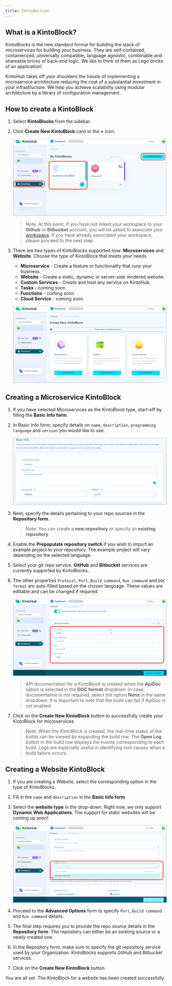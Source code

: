 ```yaml
---
title: Introduction
---
```


## What is a KintoBlock?

KintoBlocks is the new standard format for building the stack of microservices for building your business. They are self-contained, containerized, universally compatible, language agnostic, combinable and shareable bricks of back-end logic. We like to think of them as Lego bricks of an application!

KintoHub takes off your shoulders the hassle of implementing a microservice architecture reducing the cost of a substantial investment in your infrastructure. We help you achieve scalability using modular architecture by a library of configuration management.


## How to create a KintoBlock 

1. Select **KintoBlocks** from the sidebar.

2. Click **Create New KintoBlock** card or the **+** icon.

   ![Screenshot](/docs/assets/kb-create-options.png)

   > Note: At this point, if you have not linked your workspace to your **Github** or **Bitbucket** account, you will be asked to associate your [workspace](workspaces.md). If you have already associated your workspace, please proceed to the next step.

3. There are two types of KintoBlocks supported now: **Microservices** and **Website**. Choose the type of
KintoBlock that meets your needs.

   - **Microservice** - Create a feature or functionality that runs your business.
   - **Website** - Create a static, dynamic or server-side rendered website.
   - **Custom Services** - Create and host any service on KintoHub.
   - **Tasks** - coming soon
   - **Functions** - coming soon
   - **Cloud Service** - coming soon

   ![Screenshot](/docs/assets/select-kb-flavour.png)


## Creating a Microservice KintoBlock

1. If you have selected Microservices as the KintoBlock type, start-off by filling the **Basic Info form**.

2. In Basic Info form, specify details on `name`, `description`, `programming language` and `version` you would like to use.

   ![Screenshot](/docs/assets/kb-basic-info.png)

3. Next, specify the details pertaining to your repo sources in the **Repository form**.

   > Note: You can create a **new repository** or specify an **existing repository**.

4. Enable the **Prepopulate repository switch** if you wish to import an example project to your repository. The example project will vary depending on the selected language.

5. Select your git repo service. **GitHub** and **Bitbucket** services are currently supported by KintoBlocks.

6. The other properties `Protocol`, `Port`, `Build command`, `Run command` and `DOC format` are auto-filled based on the chosen language. These values are editable and can be changed if required.

   ![Screenshot](/docs/assets/advanced-options.png)

   > API documentation for a KintoBlock is created when the **ApiDoc** option is selected in the **DOC format** dropdown. In case, documentation is not required, select the option **None** in the same dropdown. It is important to note that the build can fail if ApiDoc is not enabled.
   
7. Click on the **Create New KintoBlock** button to successfully create your KintoBlock for microservices.

   > Note: When the KintoBlock is created, the real-time status of the builds can be viewed by expanding the build row. The **Open Log** button in the build row displays the events corresponding to each build. Logs are especially useful in identifying root causes when a build failure occurs.


## Creating a Website KintoBlock

1. If you are creating a Website, select the corresponding option in the type of KintoBlocks.

2. Fill in the `name` and `description` in the **Basic Info form**.

3. Select the **website type** in the drop-down. Right now, we only support **Dynamic Web Applications**. The support for static websites will be coming up soon!

   ![Screenshot](/docs/assets/website-dropdown.png)

4. Proceed to the **Advanced Options** form to specify  `Port`, `Build command` and `Run command` details.

5. The final step requires you to provide the repo source details in the **Repository form**. The repository can either be an existing source or a newly created one.

6. In the Repository form, make sure to specify the git repository service used by your Organization. KintoBlocks supports GitHub and Bitbucket services.

7. Click on the **Create New KintoBlock** button. 

You are all set. The KintoBlock for a website has been created successfully.
